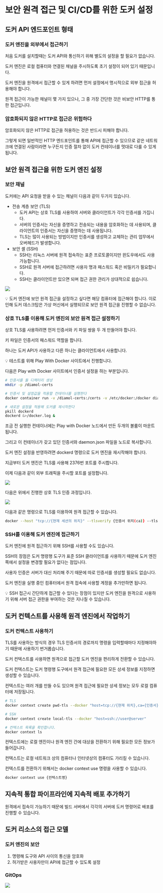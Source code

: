# 보안 원격 접근 및 CI/CD를 위한 도커 설정

## 도커 API 엔드포인트 형태

### 도커 엔진을 외부에서 접근하기

처음 도커를 설치할때는 도커 API와 통신하기 위해 별도의 설정을 할 필요가 없습니다.

도커 엔진은 로컬 컴퓨터와 연결된 채널을 주시하도록 초기 설정이 되어 있기 때문입니다.

도커 엔진을 원격에서 접근할 수 있게 하려면 먼저 설정에서 명시적으로 외부 접근을 허용해야 합니다.

원격 접근이 가능한 채널이 몇 가지 있으나, 그 중 가장 간단한 것은 비보안 HTTP를 통한 접근입니다.

### 암호화되지 않은 HTTP로 접근은 위험하다

암호화되지 않은 HTTP로 접근을 허용하는 것은 반드시 피해야 합니다.

그렇게 되면 일반적인 HTTP 엔드포인트를 통해 API에 접근할 수 있으므로 같은 네트워크에 연결된 사람이라면 누구든지 인증 절차 없이 도커 컨테이너를 멋대로 다룰 수 있게 됩니다.

## 보안 원격 접근을 위한 도커 엔진 설정

### 보안 채널

도커에는 API 요청을 받을 수 있는 채널이 다음과 같이 두가지 있습니다.

- 전송 계층 보안 (TLS)
    - 도커 API는 상호 TLS를 사용하여 서버와 클라이언트가 각각 인증서를 가집니다.
    - 서버의 인증서는 자신을 증명하고 전송되는 내용을 암호화하는 데 사용되며, 클라이언트의 인증서는 자신을 증명하는 데 사용됩니다.
    - TLS는 많이 사용되는 방법이지만 인증서를 생성하고 교체하는 관리 업무에서 오버헤드가 발생합니다.
- 보안 셸 (SSH)
    - SSH는 리눅스 서버에 원격 접속하는 표준 프로토콜이지만 윈도우에서도 사용 가능합니다.
    - SSH로 원격 서버에 접근하려면 사용자 명과 패스워드 혹은 비밀키가 필요합니다.
    - SSH는 클라이언트만 있으면 되며 접근 권한 관리가 상대적으로 쉽습니다.

![](./image/image1.png)

<aside>
💡 도커 엔진에 보안 원격 접근을 설정하고 싶다면 해당 컴퓨터에 접근해야 합니다.
이로인해 도커 데스크탑은 가상 머신에서 실행되므로 보안 원격 접근을 진행할 수 없습니다.

</aside>

### 상호 TLS를 이용해 도커 엔진의 보안 원격 접근 설정하기

상호 TLS를 사용하려면 먼저 인증서와 키 파일 쌍을 두 개 만들어야 합니다.

키 파일은 인증서의 패스워드 역할을 합니다.

하나는 도커 API가 사용하고 다른 하나는 클라이언트에서 사용합니다.

<aside>
💡 테스트를 위해 Play With Docker 사이트에서 진행합니다.

</aside>

다음은 Play with Docker 사이트에서 인증서 설정을 하는 부분입니다.

```bash
# 인증서를 둘 디렉터리 생성
mkdir -p /diamol-certs

# 인증서 및 설정값을 적용할 컨테이너를 실행한다
docker container run -v /diamol-certs:/certs -v /etc/docker:/docker diamol/pwd-tls:server

# 새로운 설정을 적용해 도커를 재시작한다
pkill dockerd
dockerd &>/docker.log &
```

조금 전 실행한 컨테이너에는 Play with Docker 노드에서 만든 두개의 볼륨이 마운트 됩니다.

그리고 이 컨테이너가 갖고 있던 인증서와 daemon.json 파일을 노드로 복사합니다.

도커 엔진 설정을 반영하려면 dockerd 명령으로 도커 엔진을 재시작해야 합니다.

지금부터 도커 엔진은 TLS를 사용해 2376번 포트를 주시합니다.

이제 다음과 같이 외부 트래픽을 주시할 포트를 설정합니다.

![](./image/image2.png)

다음은 위에서 진행한 상호 TLS 인증 과정입니다.

![](./image/image3.png)

다음과 같은 명령으로 TLS를 이용하여 원격 접근할 수 있습니다.

```bash
docker --host "tcp://{현재 세션의 위치}" --tlsverify {인증서 위치(ca)} --tlscert {인증서 위치(cert)} --tlskey {인증서 키} 도커 명령(container ls 등)
```

### SSH를 이용해 도커 엔진에 접근하기

도커 엔진에 원격 접근하기 위해 SSH를 사용할 수도 있습니다.

SSH의 장점은 도커 명령행 도구가 표준 SSH 클라이언트를 사용하기 때문에 도커 엔진 쪽에서 설정을 변경할 필요가 없다는 점입니다.

사용자 인증은 서버가 대신 처리해 주기 때문에 따로 인증서를 생성할 필요도 없습니다.

도커 엔진을 실행 중인 컴퓨터에서 원격 접속에 사용할 계정을 추가만하면 됩니다.

<aside>
💡 SSH 접근시 간단하게 접근할 수 있다는 장점이 있지만 도커 엔진을 원격으로 사용하기 위해 서버 접근 권한을 부여하는 것은 지나칠 수 있습니다.

</aside>

## 도커 컨텍스트를 사용해 원격 엔진에서 작업하기

### 도커 컨텍스트 사용하기

TLS를 사용하는 방식의 경우 TLS 인증서의 경로까지 명령을 입력할때마다 지정해야하기 때문에 사용하기 번거롭습니다.

도커 컨텍스트를 사용하면 원격으로 접근할 도커 엔진을 편리하게 전환할 수 있습니다.

도커 컨텍스트는 도커 명령행 도구에서 원격 접근에 필요한 모든 상세 정보를 지정하면 생성할 수 있습니다.

컨텍스트는 여러 개를 만들 수도 있으며 원격 접근에 필요한 상세 정보는 모두 로컬 컴퓨터에 저장됩니다.

```bash
# TLS
docker context create pwd-tls --docker "host=tcp://{현재 위치},ca={인증서},cert={인증서},key={인증서 키}"

# SSH
docker context create local-tls --docker "host=ssh://user@server"

# 컨텍스트 목록을 확인합니다.
docker context ls
```

컨텍스트에는 로컬 엔진이나 원격 엔진 간에 대상을 전환하기 위해 필요한 모든 정보가 들어갑니다.

컨텍스트는 로컬 네트워크 상의 컴퓨터나 인터넷상의 컴퓨터도 가리킬 수 있습니다.

컨텍스트를 전환하기 위해서는 docker context use 명령을 사용할 수 있습니다.

```bash
docker context use {컨텍스트명}
```

## 지속적 통합 파이프라인에 지속적 배포 추가하기

원격에서 접속이 가능하기 때문에 빌드 서버에서 각각의 서버에 도커 명령어로 배포를 진행할 수 있습니다.

## 도커 리소스의 접근 모델

### 도커 엔진의 보안

1. 명령해 도구와 API 사이의 통신을 암호화
2. 허가받은 사용자만이 API에 접근할 수 있도록 설정

### GitOps

![](./image/image4.png)
